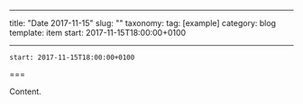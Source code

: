 
---
title: "Date 2017-11-15"
slug: ""
taxonomy:
tag: [example]
category: blog
template: item
start: 2017-11-15T18:00:00+0100

---

``start: 2017-11-15T18:00:00+0100``

===

Content.
